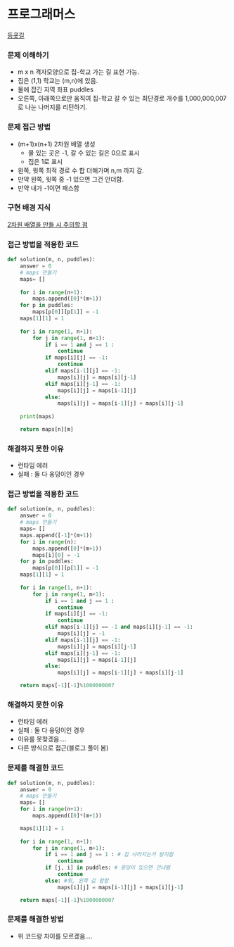 # 프로그래머스
[등굣길](https://programmers.co.kr/learn/courses/30/lessons/42898)

### 문제 이해하기
- m x n 격자모양으로 집-학교 가는 길 표현 가능.
- 집은 (1,1) 학교는 (m,n)에 있음.
- 물에 잡긴 지역 좌표 puddles
- 오른쪽, 아래쪽으로만 움직여 집-학교 갈 수 있는 최단경로 개수를 1,000,000,007로 나눈 나머지를 리턴하기.

### 문제 접근 방법
- (m+1)x(n+1) 2차원 배열 생성
  - 물 있는 곳은 -1, 갈 수 있는 길은 0으로 표시
  - 집은 1로 표시
- 왼쪽, 윗쪽 최적 경로 수 합 더해가며 n,m 까지 감.
- 만약 왼쪽, 윗쪽 중 -1 있으면 그건 안더함.
- 만약 내가 -1이면 패스함
### 구현 배경 지식
[2차원 배열을 만들 시 주의할 점](https://9kilometer.postype.com/post/3215792)

### 접근 방법을 적용한 코드
```python
def solution(m, n, puddles):
    answer = 0
    # maps 만들기
    maps= []
    
    for i in range(n+1):
        maps.append([0]*(m+1))
    for p in puddles:
        maps[p[0]][p[1]] = -1
    maps[1][1] = 1
    
    for i in range(1, n+1):
        for j in range(1, m+1):
            if i == 1 and j == 1 : 
                continue
            if maps[i][j] == -1:
                continue
            elif maps[i-1][j] == -1:
                maps[i][j] = maps[i][j-1]
            elif maps[i][j-1] == -1:
                maps[i][j] = maps[i-1][j]
            else:
                maps[i][j] = maps[i-1][j] + maps[i][j-1]
    
    print(maps)

    return maps[n][m]
```
### 해결하지 못한 이유
- 런타임 에러
- 실패 : 둘 다 웅덩이인 경우
### 접근 방법을 적용한 코드
```python
def solution(m, n, puddles):
    answer = 0
    # maps 만들기
    maps= []
    maps.append([-1]*(m+1))
    for i in range(n):
        maps.append([0]*(m+1))
        maps[i][0] = -1
    for p in puddles:
        maps[p[0]][p[1]] = -1
    maps[1][1] = 1
    
    for i in range(1, n+1):
        for j in range(1, m+1):
            if i == 1 and j == 1 : 
                continue
            if maps[i][j] == -1:
                continue
            elif maps[i-1][j] == -1 and maps[i][j-1] == -1:
                maps[i][j] = -1
            elif maps[i-1][j] == -1:
                maps[i][j] = maps[i][j-1]
            elif maps[i][j-1] == -1:
                maps[i][j] = maps[i-1][j]
            else:
                maps[i][j] = maps[i-1][j] + maps[i][j-1]

    return maps[-1][-1]%1000000007
```
### 해결하지 못한 이유
- 런타임 에러
- 실패 : 둘 다 웅덩이인 경우
- 이유를 못찾겠음....
- 다른 방식으로 접근(블로그 풀이 봄)
### 문제를 해결한 코드
```python
def solution(m, n, puddles):
    answer = 0
    # maps 만들기
    maps= []
    for i in range(n+1):
        maps.append([0]*(m+1))

    maps[1][1] = 1
    
    for i in range(1, n+1):
        for j in range(1, m+1):
            if i == 1 and j == 1 : # 집 사라지는거 방지함
                continue
            if [j, i] in puddles: # 웅덩이 있으면 건너뜀
                continue
            else: #위, 왼쪽 값 합함
                maps[i][j] = maps[i-1][j] + maps[i][j-1]

    return maps[-1][-1]%1000000007
```

### 문제를 해결한 방법
- 위 코드랑 차이를 모르겠음....